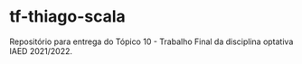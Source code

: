 # tf-thiago-scala
Repositório para entrega do Tópico 10 - Trabalho Final da disciplina optativa IAED 2021/2022.
